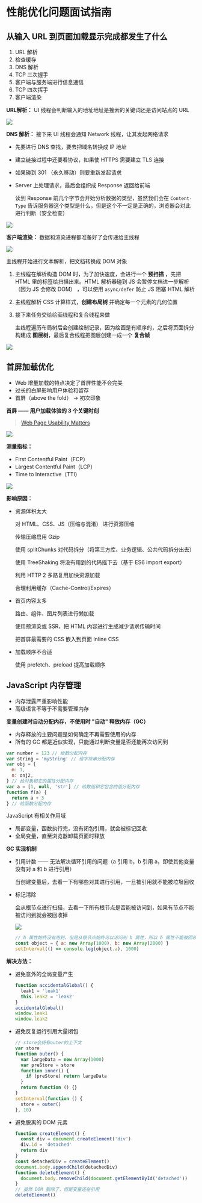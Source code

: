 # 性能优化问题面试指南

## 从输入 URL 到页面加载显示完成都发生了什么

1. URL 解析
2. 检查缓存
3. DNS 解析
4. TCP 三次握手
5. 客户端与服务端进行信息通信
6. TCP 四次挥手
7. 客户端渲染

**URL解析：** UI 线程会判断输入的地址地址是搜索的关键词还是访问站点的 URL

![](https://gitee.com/lilyn/pic/raw/master/jslearn-img/202203191342891.png)

**DNS 解析：** 接下来 UI 线程会通知 Network 线程，让其发起网络请求

- 先要进行 DNS 查找，要去把域名转换成 IP 地址

- 建立链接过程中还要看协议，如果使 HTTPS 需要建立 TLS 连接

- 如果碰到 301 （永久移动）则要重新发起请求

- Server 上处理请求，最后会组织成 Response 返回给前端

  读到 Response 前几个字节会开始分析数据的类型，虽然我们会在 `Content-Type` 告诉服务器这个类型是什么，但是这个不一定是正确的，浏览器会对此进行判断（安全检查）

![](https://gitee.com/lilyn/pic/raw/master/jslearn-img/202203191345078.png)

**客户端渲染：** 数据和渲染进程都准备好了会传递给主线程

![](https://gitee.com/lilyn/pic/raw/master/jslearn-img/202203191910533.png)

主线程开始进行文本解析，把文档转换成 DOM 对象

1. 主线程在解析构造 DOM 时，为了加快速度，会进行一个 **预扫描** ，先把 HTML 里的标签给扫描出来。HTML 解析器碰到 JS 会暂停文档进一步解析（因为 JS 会修改 DOM） ，可以使用 `async/defer` 防止 JS 阻塞 HTML 解析

2. 主线程解析 CSS 计算样式，**创建布局树** 并确定每一个元素的几何位置

3. 接下来任务交给绘画线程和复合线程来做

   主线程遍历布局树后会创建绘制记录，因为绘画是有顺序的，之后将页面拆分构建成 **图层树**，最后复合线程把图层创建一成一个 **复合帧**

![](https://gitee.com/lilyn/pic/raw/master/jslearn-img/202203191915980.png)

## 首屏加载优化

- Web 增量加载的特点决定了首屏性能不会完美
- 过长的白屏影响用户体验和留存
- 首屏（above the fold） -> 初次印象

**首屏 —— 用户加载体验的 3 个关键时刻**

>  [Web Page Usability Matters](https://addyosmani.com/blog/usability/)

![](https://gitee.com/lilyn/pic/raw/master/jslearn-img/202203192119746.png)

**测量指标：**

- First Contentful Paint（FCP）
- Largest Contentful Paint（LCP）
- Time to Interactive（TTI）

![](https://gitee.com/lilyn/pic/raw/master/jslearn-img/202203192122947.png)

**影响原因：**

- 资源体积太大

  对 HTML、CSS、JS（压缩与混淆） 进行资源压缩

  传输压缩启用 Gzip

  使用 splitChunks 对代码拆分（将第三方库、业务逻辑、公共代码拆分出去）

  使用 TreeShaking 将没有用到的代码摇下去（基于 ES6 import export）

  利用 HTTP 2 多路复用加快资源加载

  合理利用缓存（Cache-Control/Expires）

- 首页内容太多

  路由、组件、图片列表进行懒加载

  使用预渲染或 SSR，把 HTML 内容进行生成减少请求传输时间

  把首屏最需要的 CSS 嵌入到页面 Inline CSS

- 加载顺序不合适

  使用 prefetch、preload 提高加载顺序

## JavaScript 内存管理

- 内存泄露严重影响性能
- 高级语言不等于不需要管理内存

**变量创建时自动分配内存，不使用时 "自动" 释放内存（GC）**

- 内存释放的主要问题是如何确定不再需要使用的内存
- 所有的 GC 都是近似实现，只能通过判断变量是否还能再次访问到

```js
var number = 123 // 给数分配内存
var string = 'myString' // 给字符串分配内存
var obj = {
  m: 1,
  n: onj2,
} // 给对象和它的属性分配内存
var a = [1, null, 'str'] // 给数组和它包含的值分配内存
function f(a) {
  return a + 3
} // 给函数分配内存
```

JavaScript 有相关作用域

- 局部变量，函数执行完，没有闭包引用，就会被标记回收
- 全局变量，直至浏览器卸载页面时释放

**GC 实现机制**

- 引用计数 —— 无法解决循环引用的问题（a 引用 b，b 引用 a，即使其他变量没有对 a 和 b 进行引用）

  当创建变量后，去看一下有哪些对其进行引用，一旦被引用就不能被垃圾回收

- 标记清除

  会从根节点进行扫描，去看一下所有根节点是否能被访问到，如果有节点不能被访问到就会被回收掉

  ![](https://gitee.com/lilyn/pic/raw/master/jslearn-img/202203192154737.png)

  ```js
  // b 属性始终没有用到，但是从根节点始终可以访问到 b 属性，所以 b 属性不能被回收
  const object = { a: new Array(1000), b: new Array(2000) }
  setInterval(() => console.log(object.a), 1000)
  ```

**解决方法：**

- 避免意外的全局变量产生

  ```js
  function accidentalGlobal() {
    leak1 = 'leak1'
    this.leak2 = 'leak2'
  }
  accidentalGlobal()
  window.leak1
  window.leak2
  ```

- 避免反复运行引用大量闭包

  ```js
  // store会持有outer的上下文
  var store
  function outer() {
    var largeData = new Array(1000)
    var preStore = store
    function inner() {
      if (preStore) return largeData
    }
    return function () {}
  }
  setInterval(function () {
    store = outer()
  }, 10)
  ```

- 避免脱离的 DOM 元素

  ```js
  function createElement() {
    const div = document.createElement('div')
    div.id = 'detached'
    return div
  }
  const detachedDiv = createElement()
  document.body.appendChild(detachedDiv)
  function deleteElement() {
    document.body.removeChild(document.getElementById('detached'))
  }
  // 虽然 DOM 删除了，但是变量还在引用
  deleteElement()
  ```

  
